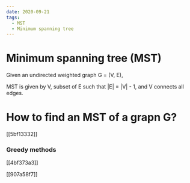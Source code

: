 ```yaml
---
date: 2020-09-21
tags: 
  - MST
  - Minimum spanning tree
---
```


# Minimum spanning tree (MST)

Given an undirected weighted graph G = (V, E),

MST is given by V, subset of E such that |E| = |V| - 1, and V connects all edges.

# How to find an MST of a grapn G?

[[5bf13332]]

### Greedy methods

[[4bf373a3]]

[[907a58f7]]
